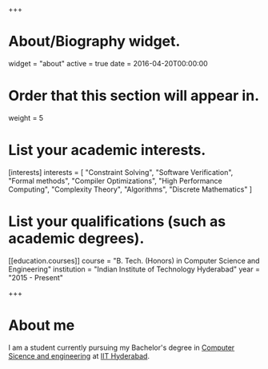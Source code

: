 +++
# About/Biography widget.
widget = "about"
active = true
date = 2016-04-20T00:00:00

# Order that this section will appear in.
weight = 5

# List your academic interests.
[interests]
  interests = [
    "Constraint Solving",
    "Software Verification",
    "Formal methods",
    "Compiler Optimizations",
    "High Performance Computing",
    "Complexity Theory",
    "Algorithms",
    "Discrete Mathematics"
  ]

# List your qualifications (such as academic degrees).
[[education.courses]]
  course = "B. Tech. (Honors) in Computer Science and Engineering"
  institution = "Indian Institute of Technology Hyderabad"
  year = "2015 - Present"

+++

# About me

I am a student currently pursuing my Bachelor's degree in
[Computer Sicence and engineering](https://cse.iith.ac.in) at
[IIT Hyderabad](https://iith.ac.in).

